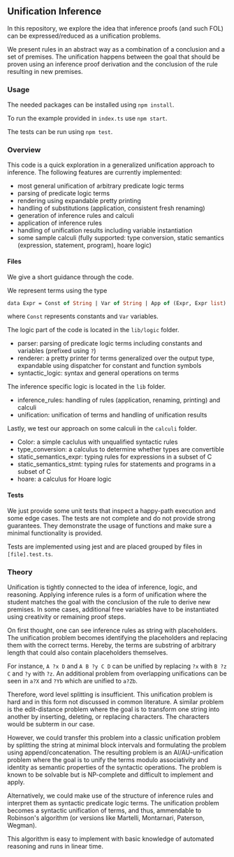 


## Unification Inference

In this repository, we explore the idea that inference proofs (and such FOL) can be expressed/reduced as a unification problems. 

We present rules in an abstract way as a combination of a conclusion and a set of premises. 
The unification happens between the goal that should be proven using an inference proof derivation and the conclusion of the rule resulting in new premises.

### Usage

The needed packages can be installed using `npm install`.

To run the example provided in `index.ts` use `npm start`.

The tests can be run using `npm test`.

### Overview

This code is a quick exploration in a generalized unification approach to inference.
The following features are currently implemented:
- most general unification of arbitrary predicate logic terms
- parsing of predicate logic terms
- rendering using expandable pretty printing
- handling of substitutions (application, consistent fresh renaming)
- generation of inference rules and calculi
- application of inference rules
- handling of unification results including variable instantiation
- some sample calculi (fully supported: type conversion, static semantics (expression, statement, program), hoare logic)

#### Files

We give a short guidance through the code.

We represent terms using the type
```OCaml
data Expr = Const of String | Var of String | App of (Expr, Expr list)
```
where `Const` represents constants and `Var` variables.

The logic part of the code is located in the `lib/logic` folder.
- parser: parsing of predicate logic terms including constants and variables (prefixed using `?`)
- renderer: a pretty printer for terms generalized over the output type, expandable using dispatcher for constant and function symbols
- syntactic_logic: syntax and general operations on terms

The inference specific logic is located in the `lib` folder.
- inference_rules: handling of rules (application, renaming, printing) and calculi
- unification: unification of terms and handling of unification results

Lastly, we test our approach on some calculi in the `calculi` folder.
- Color: a simple caclulus with unqualified syntactic rules
- type_conversion: a calculus to determine whether types are convertible
- static_semantics_expr: typing rules for expressions in a subset of C
- static_semantics_stmt: typing rules for statements and programs in a subset of C
- hoare: a calculus for Hoare logic

#### Tests

We just provide some unit tests that inspect a happy-path execution and some edge cases.
The tests are not complete and do not provide strong guarantees.
They demonstrate the usage of functions and make sure a minimal functionality is provided.

Tests are implemented using jest and are placed grouped by files in `[file].test.ts`.

### Theory

Unification is tightly connected to the idea of inference, logic, and reasoning.
Applying inference rules is a form of unification where the student matches the goal with the conclusion of the rule to derive new premises. In some cases, additional free variables have to be instantiated using creativity or remaining proof steps.

On first thought, one can see inference rules as string with placeholders.
The unification problem becomes identifying the placeholders and replacing them with the correct terms.
Hereby, the terms are substring of arbitrary length that could also contain placeholders themselves.

For instance, `A ?x D` and `A B ?y C D` can be unified by replacing `?x` with `B ?z C` and `?y` with `?z`.
An additional problem from overlapping unifications can be seen in `a?X` and `?Yb` which are unified to `a?Zb`.

Therefore, word level splitting is insufficient.
This unification problem is hard and in this form not discussed in common literature.
A similar problem is the edit-distance problem where the goal is to transform one string into another by inserting, deleting, or replacing characters. The characters would be subterm in our case.

However, we could transfer this problem into a classic unification problem by splitting the string at minimal block intervals and formulating the problem using append/concatenation.
The resulting problem is an AI/AU-unification problem where the goal is to unify the terms modulo associativity and identity as semantic properties of the syntactic operations.
The problem is known to be solvable but is NP-complete and difficult to implement and apply.

Alternatively, we could make use of the structure of inference rules and interpret them as syntactic predicate logic terms.
The unification problem becomes a syntactic unification of terms, and thus, ammendable to Robinson's algorithm (or versions like Martelli, Montarnari, Paterson, Wegman).

This algorithm is easy to implement with basic knowledge of automated reasoning and runs in linear time.

